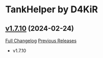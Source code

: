# TankHelper by D4KiR

## [v1.7.10](https://github.com/d4kir92/TankHelper/tree/v1.7.10) (2024-02-24)
[Full Changelog](https://github.com/d4kir92/TankHelper/compare/v1.7.9...v1.7.10) [Previous Releases](https://github.com/d4kir92/TankHelper/releases)

- v1.7.10  
